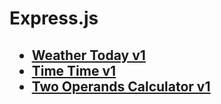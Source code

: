 <h1> Express.js </h1>
<h2>
    <ul>
        <li><a href="" target="_blank">Weather Today v1</a></li>
        <li><a href="" target="_blank">Time Time v1</a></li>
        <li><a href="" target="_blank">Two Operands Calculator v1</a></li>
    </ul>
</h2>